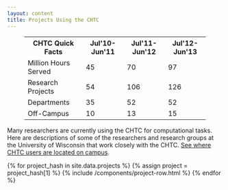 ```yaml
---
layout: content
title: Projects Using the CHTC
---
```


<div class="uw-row-full">
	<div class="uw-row">
		<div class="uw-col uw-body">
            <figure class="uw-float-right uw-float-50">
                <div class="table-container">
                    <table>
                    <tr><th>CHTC Quick Facts</th><th>Jul'10-Jun'11</th><th>Jul'11-Jun'12</th><th>Jul'12-Jun'13</th></tr>
                    <tr><td>Million Hours Served</td><td>45</td><td>70</td><td>97</td></tr>
                    <tr><td>Research Projects</td><td>54</td><td>106</td><td>126</td></tr>
                    <tr><td>Departments</td><td>35</td><td>52</td><td>52</td></tr>
                    <tr><td>Off-Campus</td><td>10</td><td>13</td><td>15</td></tr>
                    </table>
                </div>
            </figure>
            <p>
                Many researchers are currently using the CHTC for computational tasks.
                Here are descriptions of some of the researchers and research groups
                at the University of Wisconsin that work closely with the CHTC.
                <a href="/map">See where CHTC users are located on campus</a>.
            </p>
		</div>
	</div>
</div>
<div>
{% for project_hash in site.data.projects %}
    {% assign project = project_hash[1] %}
    {% include /components/project-row.html %}
{% endfor %}
</div>
            